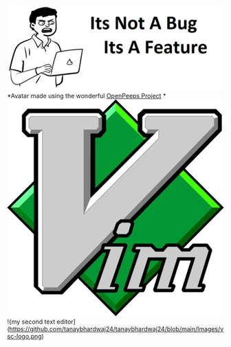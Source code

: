 ![quotes from art of war by sun tzu](https://github.com/tanaybhardwaj24/tanaybhardwaj24/blob/main/banner.png?raw=true)
*Avatar made using the wonderful [OpenPeeps Project](https://www.openpeeps.com/)
*
![my text editor](https://github.com/tanaybhardwaj24/tanaybhardwaj24/blob/main/Images/vim-logo.png)
!{my second text editor](https://github.com/tanaybhardwaj24/tanaybhardwaj24/blob/main/Images/vsc-logo.png)

